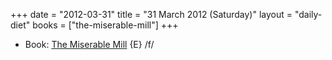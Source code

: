 +++
date = "2012-03-31"
title = "31 March 2012 (Saturday)"
layout = "daily-diet"
books = ["the-miserable-mill"]
+++

<ul>
<li class="entry books">Book: <a href="/books/the-miserable-mill">The Miserable Mill</a> {E} /f/</li>
</ul>